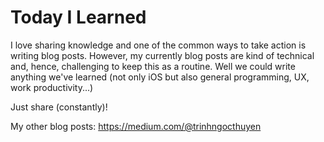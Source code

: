 # Today I Learned

I love sharing knowledge and one of the common ways to take action is writing blog posts. However, my currently blog posts are kind of technical and, hence, challenging to keep this as a routine.
Well we could write anything we've learned (not only iOS but also general programming, UX, work productivity...)

Just share (constantly)!

My other blog posts:
https://medium.com/@trinhngocthuyen
